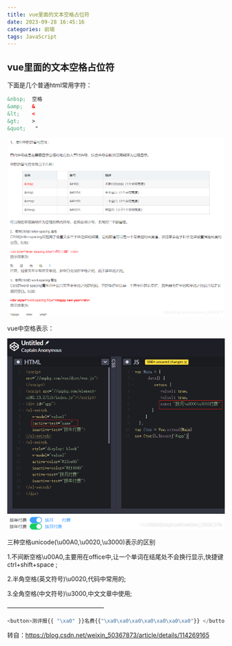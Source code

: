 ```yaml
---
title: vue里面的文本空格占位符
date: 2023-09-28 16:45:16
categories: 前端
tags: JavaScript
---
```

## vue里面的文本空格占位符

下面是几个普通html常用字符：

```html
&nbsp;  空格
&amp;   &
&lt;    <
&gt;    >
&quot;   "

```
![Alt text](images/image.png)

vue中空格表示：

![Alt text](images/image-1.png)

三种空格unicode(\u00A0,\u0020,\u3000)表示的区别

1.不间断空格\u00A0,主要用在office中,让一个单词在结尾处不会换行显示,快捷键ctrl+shift+space ;

2.半角空格(英文符号)\u0020,代码中常用的;

3.全角空格(中文符号)\u3000,中文文章中使用;

————————————————
```js
<button>测评报{{ "\xa0" }}名费{{"\xa0\xa0\xa0\xa0\xa0\xa0\xa0"}} </button>
```

转自：https://blog.csdn.net/weixin_50367873/article/details/114269165
